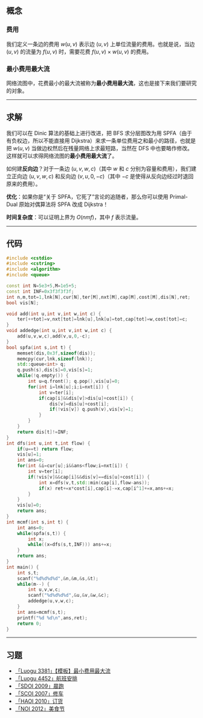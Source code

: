 ## 概念

### 费用

我们定义一条边的费用 $w(u,v)$ 表示边 $(u,v)$ 上单位流量的费用。也就是说，当边 $(u,v)$ 的流量为 $f(u,v)$ 时，需要花费 $f(u,v)\times w(u,v)$ 的费用。

### 最小费用最大流

网络流图中，花费最小的最大流被称为**最小费用最大流**，这也是接下来我们要研究的对象。

------

## 求解

我们可以在 $\text{Dinic}$ 算法的基础上进行改进，把 $\text{BFS}$ 求分层图改为用 $\text{SPFA}$（由于有负权边，所以不能直接用 $\text{Dijkstra}$）来求一条单位费用之和最小的路径，也就是把 $w(u,v)$ 当做边权然后在残量网络上求最短路，当然在 $\text{DFS}$ 中也要略作修改。这样就可以求得网络流图的**最小费用最大流**了。

如何建**反向边**？对于一条边 $(u,v,w,c)$（其中 $w$ 和 $c$ 分别为容量和费用），我们建立正向边 $(u,v,w,c)$ 和反向边 $(v,u,0,-c)$（其中 $-c$ 是使得从反向边经过时退回原来的费用）。

**优化**：如果你是“关于 $\text{SPFA}$，它死了”言论的追随者，那么你可以使用 $\text{Primal-Dual}$ 原始对偶算法将 $\text{SPFA}$ 改成 $\text{Dijkstra}$！

**时间复杂度**：可以证明上界为 $O(nmf)$，其中 $f$ 表示流量。

------

## 代码

```cpp
#include <cstdio>
#include <cstring>
#include <algorithm>
#include <queue>

const int N=5e3+5,M=1e5+5;
const int INF=0x3f3f3f3f;
int n,m,tot=1,lnk[N],cur[N],ter[M],nxt[M],cap[M],cost[M],dis[N],ret;
bool vis[N];

void add(int u,int v,int w,int c) {
	ter[++tot]=v,nxt[tot]=lnk[u],lnk[u]=tot,cap[tot]=w,cost[tot]=c;
}
void addedge(int u,int v,int w,int c) {
	add(u,v,w,c),add(v,u,0,-c);
}
bool spfa(int s,int t) {
	memset(dis,0x3f,sizeof(dis));
	memcpy(cur,lnk,sizeof(lnk));
	std::queue<int> q;
	q.push(s),dis[s]=0,vis[s]=1;
	while(!q.empty()) {
		int u=q.front(); q.pop(),vis[u]=0;
		for(int i=lnk[u];i;i=nxt[i]) {
			int v=ter[i];
			if(cap[i]&&dis[v]>dis[u]+cost[i]) {
				dis[v]=dis[u]+cost[i];
				if(!vis[v]) q.push(v),vis[v]=1;
			}
		}
	}
	return dis[t]!=INF;
}
int dfs(int u,int t,int flow) {
	if(u==t) return flow;
	vis[u]=1;
	int ans=0;
	for(int &i=cur[u];i&&ans<flow;i=nxt[i]) {
		int v=ter[i];
		if(!vis[v]&&cap[i]&&dis[v]==dis[u]+cost[i]) {
			int x=dfs(v,t,std::min(cap[i],flow-ans));
			if(x) ret+=x*cost[i],cap[i]-=x,cap[i^1]+=x,ans+=x;
		}
	}
	vis[u]=0;
	return ans;
}
int mcmf(int s,int t) {
	int ans=0;
	while(spfa(s,t)) {
		int x;
		while((x=dfs(s,t,INF))) ans+=x;
	}
	return ans;
}
int main() {
	int s,t;
	scanf("%d%d%d%d",&n,&m,&s,&t);
	while(m--) {
		int u,v,w,c;
		scanf("%d%d%d%d",&u,&v,&w,&c);
		addedge(u,v,w,c);
	}
	int ans=mcmf(s,t);
	printf("%d %d\n",ans,ret);
	return 0;
}
```

------

## 习题

- [「Luogu 3381」【模板】最小费用最大流](https://www.luogu.org/problemnew/show/P3381)
- [「Luogu 4452」航班安排](https://www.luogu.org/problemnew/show/P4452)
- [「SDOI 2009」晨跑](https://www.lydsy.com/JudgeOnline/problem.php?id=1877)
- [「SCOI 2007」修车](https://www.lydsy.com/JudgeOnline/problem.php?id=1070)
- [「HAOI 2010」订货](https://www.lydsy.com/JudgeOnline/problem.php?id=2424)
- [「NOI 2012」美食节](https://www.lydsy.com/JudgeOnline/problem.php?id=2879)
